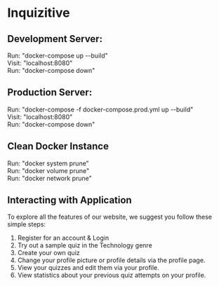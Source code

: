 # Inquizitive

## Development Server:
Run: "docker-compose up --build" <br />
Visit: "localhost:8080" <br />
Run: "docker-compose down" <br /> 

## Production Server:
Run: "docker-compose -f docker-compose.prod.yml up --build" <br />
Visit: "localhost:8080" <br />
Run: "docker-compose down" <br />

## Clean Docker Instance
Run: "docker system prune" <br />
Run: "docker volume prune" <br />
Run: "docker network prune" <br />

## Interacting with Application
To explore all the features of our website, we suggest you follow these simple steps:
1. Register for an account & Login
2. Try out a sample quiz in the Technology genre
3. Create your own quiz
4. Change your profile picture or profile details via the profile page.
5. View your quizzes and edit them via your profile.
6. View statistics about your previous quiz attempts on your profile.

